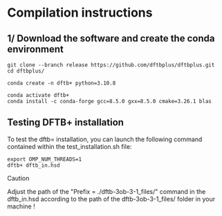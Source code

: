 # Compilation instructions

## 1/ Download the software and create the conda environment

```
git clone --branch release https://github.com/dftbplus/dftbplus.git
cd dftbplus/
```

```
conda create -n dftb+ python=3.10.8
```
```
conda activate dftb+
conda install -c conda-forge gcc=8.5.0 gxx=8.5.0 cmake=3.26.1 blas 
```

## Testing DFTB+ installation 

To test the dftb= installation, you can launch the following command contained within the test_installation.sh file:
```
export OMP_NUM_THREADS=1
dftb+ dftb_in.hsd
```

> [!CAUTION]
> Adjust the path of the "Prefix = ./dftb-3ob-3-1_files/" command in the dftb_in.hsd according to the path of the dftb-3ob-3-1_files/ folder in your machine !
